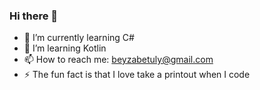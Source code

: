 ### Hi there 👋



- 🔭 I’m currently learning C#
- 🌱 I’m learning Kotlin
- 📫 How to reach me: beyzabetuly@gmail.com
- ⚡ The fun fact is that I love take a printout when I code

